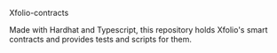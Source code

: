 Xfolio-contracts

Made with Hardhat and Typescript, this repository holds Xfolio's smart contracts and provides tests and scripts for them.
  